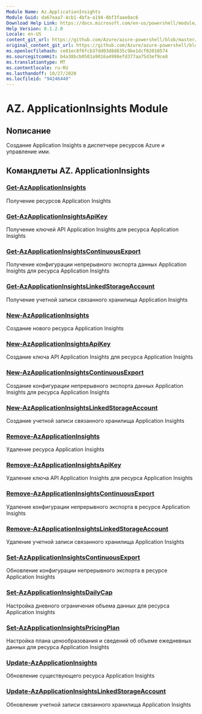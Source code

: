 ```yaml
---
Module Name: Az.ApplicationInsights
Module Guid: da67eaa7-4cb1-4bfa-a194-8bf3faae8ac6
Download Help Link: https://docs.microsoft.com/en-us/powershell/module/az.applicationinsights
Help Version: 0.1.2.0
Locale: en-US
content_git_url: https://github.com/Azure/azure-powershell/blob/master/src/ApplicationInsights/ApplicationInsights/help/Az.ApplicationInsights.md
original_content_git_url: https://github.com/Azure/azure-powershell/blob/master/src/ApplicationInsights/ApplicationInsights/help/Az.ApplicationInsights.md
ms.openlocfilehash: ce01ec8f6fcb37dd03d8d835c9be1dcf02010574
ms.sourcegitcommit: b4a38bcb0501a9016a4998efd377aa75d3ef9ce8
ms.translationtype: MT
ms.contentlocale: ru-RU
ms.lasthandoff: 10/27/2020
ms.locfileid: "94246440"
---
```

# AZ. ApplicationInsights Module
## Nописание
Создание Application Insights в диспетчере ресурсов Azure и управление ими.

## Командлеты AZ. ApplicationInsights
### [Get-AzApplicationInsights](Get-AzApplicationInsights.md)
Получение ресурсов Application Insights

### [Get-AzApplicationInsightsApiKey](Get-AzApplicationInsightsApiKey.md)
Получение ключей API Application Insights для ресурса Application Insights

### [Get-AzApplicationInsightsContinuousExport](Get-AzApplicationInsightsContinuousExport.md)
Получение конфигурации непрерывного экспорта данных Application Insights для ресурса Application Insights

### [Get-AzApplicationInsightsLinkedStorageAccount](Get-AzApplicationInsightsLinkedStorageAccount.md)
Получение учетной записи связанного хранилища Application Insights

### [New-AzApplicationInsights](New-AzApplicationInsights.md)
Создание нового ресурса Application Insights

### [New-AzApplicationInsightsApiKey](New-AzApplicationInsightsApiKey.md)
Создание ключа API Application Insights для ресурса Application Insights

### [New-AzApplicationInsightsContinuousExport](New-AzApplicationInsightsContinuousExport.md)
Создание конфигурации непрерывного экспорта данных Application Insights для ресурса Application Insights

### [New-AzApplicationInsightsLinkedStorageAccount](New-AzApplicationInsightsLinkedStorageAccount.md)
Создание учетной записи связанного хранилища Application Insights

### [Remove-AzApplicationInsights](Remove-AzApplicationInsights.md)
Удаление ресурса Application Insights

### [Remove-AzApplicationInsightsApiKey](Remove-AzApplicationInsightsApiKey.md)
Удаление ключа API Application Insights для ресурса Application Insights

### [Remove-AzApplicationInsightsContinuousExport](Remove-AzApplicationInsightsContinuousExport.md)
Удаление конфигурации непрерывного экспорта в ресурсе Application Insights

### [Remove-AzApplicationInsightsLinkedStorageAccount](Remove-AzApplicationInsightsLinkedStorageAccount.md)
Удаление учетной записи связанного хранилища Application Insights

### [Set-AzApplicationInsightsContinuousExport](Set-AzApplicationInsightsContinuousExport.md)
Обновление конфигурации непрерывного экспорта в ресурсе Application Insights

### [Set-AzApplicationInsightsDailyCap](Set-AzApplicationInsightsDailyCap.md)
Настройка дневного ограничения объема данных для ресурса Application Insights

### [Set-AzApplicationInsightsPricingPlan](Set-AzApplicationInsightsPricingPlan.md)
Настройка плана ценообразования и сведений об объеме ежедневных данных для ресурса Application Insights

### [Update-AzApplicationInsights](Update-AzApplicationInsights.md)
Обновление существующего ресурса Application Insights

### [Update-AzApplicationInsightsLinkedStorageAccount](Update-AzApplicationInsightsLinkedStorageAccount.md)
Обновление учетной записи связанного хранилища Application Insights

